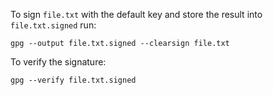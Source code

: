 
To sign `file.txt` with the default key and store the result into
`file.txt.signed` run:

	gpg --output file.txt.signed --clearsign file.txt

To verify the signature:

	gpg --verify file.txt.signed
